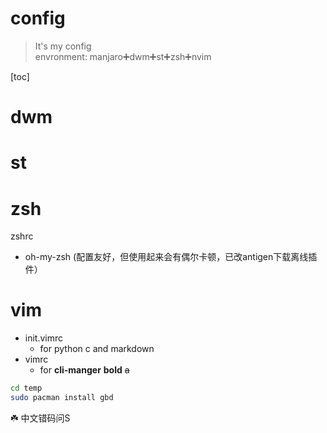 # config
> It's my config  
> envronment: manjaro➕️dwm➕️st➕️zsh➕️nvim

[toc]  

# dwm  

# st  

# zsh  
 zshrc
 * oh-my-zsh (配置友好，但使用起来会有偶尔卡顿，已改antigen下载离线插件）
 
# vim
 * init.vimrc
 	* for python c and markdown
 * vimrc
 	* for **cli-manger** 
 **bold**
 ~~a~~
```sh
cd temp
sudo pacman install gbd
```

☘️ 中文错码问S






